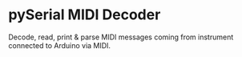 # pySerial MIDI Decoder

Decode, read, print & parse MIDI messages coming from instrument connected to Arduino via MIDI.